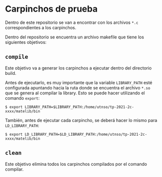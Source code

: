 # Carpinchos de prueba

Dentro de este repositorio se van a encontrar con los archivos `*.c` 
correspondientes a los carpinchos.

Dentro del repositorio se encuentra un archivo makefile que tiene los siguientes
objetivos:

## `compile`

Este objetivo va a generar los carpinchos a ejecutar dentro del 
directorio build.

Antes de ejecutarlo, es muy importante que la variable `LIBRARY_PATH` esté 
configurada apuntando hacia la ruta donde se encuentra el archivo `*.so` que se
genera al compilar la library. Esto se puede hacer utilizando el comando 
`export`:

```
$ export LIBRARY_PATH=$LIBRARY_PATH:/home/utnso/tp-2021-2c-xxxx/matelib/bin
```

También, antes de ejecutar cada carpincho, se deberá hacer lo mismo para
`LD_LIBRARY_PATH`:

```
$ export LD_LIBRARY_PATH=$LD_LIBRARY_PATH:/home/utnso/tp-2021-2c-xxxx/matelib/bin
```

## `clean`

Este objetivo elimina todos los carpinchos compilados por el comando compilar.
